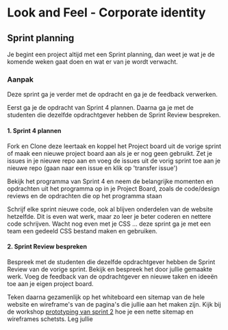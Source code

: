 # Look and Feel - Corporate identity

## Sprint planning

Je begint een project altijd met een Sprint planning, dan weet je wat je de komende weken gaat doen en wat er van je wordt verwacht.

### Aanpak

<!-- 
4. Gebruik voor de leertaak de _living styleguide_ die je met een team hebt gemaakt voor het toepassen van de huisstijl.
5. Maak code afspraken met je team en gebruik gestructureerde CSS met custom properties en conventies.
7. En begin alvast met een readme voor het project. 
-->


Deze sprint ga je verder met de opdracht en ga je de feedback verwerken.

Eerst ga je de opdracht van Sprint 4 plannen. Daarna ga je met de studenten die dezelfde opdrachtgever hebben de Sprint Review bespreken. 

#### 1. Sprint 4 plannen

Fork en Clone deze leertaak en koppel het Project board uit de vorige sprint of maak een nieuwe project board aan als je er nog geen gebruikt. Zet je issues in je nieuwe repo aan en voeg de issues uit de vorig sprint toe aan je nieuwe repo (gaan naar een issue en klik op 'transfer issue')

Bekijk het programma van Sprint 4 en neem de belangrijke momenten en opdrachten uit het programma op in je Project Board, zoals de code/design reviews en de opdrachten die op het programma staan

Schrijf elke sprint nieuwe code, ook al blijven onderdelen van de website hetzelfde. Dit is even wat werk, maar zo leer je beter coderen en nettere code schrijven. Wacht nog even met je CSS ... deze sprint ga je met een team een gedeeld CSS bestand maken en gebruiken. 



#### 2. Sprint Review bespreken

Bespreek met de studenten die dezelfde opdrachtgever hebben de Sprint Review van de vorige sprint.
Bekijk en bespreek het door jullie gemaakte werk.
Voeg de feedback van de opdrachtgever en nieuwe taken en ideeën toe aan je eigen project board.

Teken daarna gezamenlijk op het whiteboard een sitemap van de hele website en wireframe's van de pagina's die jullie aan het maken zijn. Kijk bij de workshop [prototyping van sprint 2](https://github.com/fdnd-task/the-client-website/blob/main/docs/prototyping.md) hoe je een nette sitemap en wireframes schetsts.
Leg jullie 